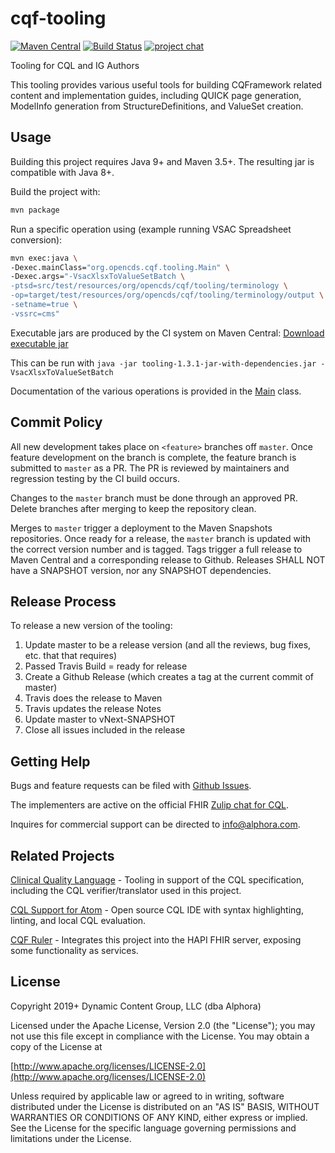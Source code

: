 # cqf-tooling

[![Maven Central](https://maven-badges.herokuapp.com/maven-central/org.opencds.cqf/tooling/badge.svg)](https://maven-badges.herokuapp.com/maven-central/org.opencds.cqf/tooling) [![Build Status](https://www.travis-ci.com/cqframework/cqf-tooling.svg?branch=master)](https://www.travis-ci.com/cqframework/cqf-tooling) [![project chat](https://img.shields.io/badge/zulip-join_chat-brightgreen.svg)](https://chat.fhir.org/#narrow/stream/179220-cql)

Tooling for CQL and IG Authors

This tooling provides various useful tools for building CQFramework related content and implementation guides, including QUICK page generation, ModelInfo generation from StructureDefinitions, and ValueSet creation.

## Usage

Building this project requires Java 9+ and Maven 3.5+. The resulting jar is compatible with Java 8+.

Build the project with:

```bash
mvn package
```

Run a specific operation using (example running VSAC Spreadsheet conversion):

```bash
mvn exec:java \
-Dexec.mainClass="org.opencds.cqf.tooling.Main" \
-Dexec.args="-VsacXlsxToValueSetBatch \
-ptsd=src/test/resources/org/opencds/cqf/tooling/terminology \
-op=target/test/resources/org/opencds/cqf/tooling/terminology/output \
-setname=true \
-vssrc=cms"
```

Executable jars are produced by the CI system on Maven Central: [Download executable jar](https://oss.sonatype.org/service/local/artifact/maven/redirect?r=releases&g=org.opencds.cqf&a=tooling&c=jar-with-dependencies&v=LATEST)

This can be run with `java -jar tooling-1.3.1-jar-with-dependencies.jar -VsacXlsxToValueSetBatch`

Documentation of the various operations is provided in the [Main](src/main/java/org/opencds/cqf/tooling/Main.java) class.

## Commit Policy

All new development takes place on `<feature>` branches off `master`. Once feature development on the branch is complete, the feature branch is submitted to `master` as a PR. The PR is reviewed by maintainers and regression testing by the CI build occurs.

Changes to the `master` branch must be done through an approved PR. Delete branches after merging to keep the repository clean.

Merges to `master` trigger a deployment to the Maven Snapshots repositories. Once ready for a release, the `master` branch is updated with the correct version number and is tagged. Tags trigger a full release to Maven Central and a corresponding release to Github. Releases SHALL NOT have a SNAPSHOT version, nor any SNAPSHOT dependencies.

## Release Process

To release a new version of the tooling:
1. Update master to be a release version (and all the reviews, bug fixes, etc. that that requires)
2. Passed Travis Build = ready for release
3. Create a Github Release (which creates a tag at the current commit of master)
4. Travis does the release to Maven
5. Travis updates the release Notes
6. Update master to vNext-SNAPSHOT
7. Close all issues included in the release

## Getting Help

Bugs and feature requests can be filed with [Github Issues](https://github.com/cqframework/cqf-tooling/issues).

The implementers are active on the official FHIR [Zulip chat for CQL](https://chat.fhir.org/#narrow/stream/179220-cql).

Inquires for commercial support can be directed to [info@alphora.com](info@alphora.com).

## Related Projects

[Clinical Quality Language](https://github.com/cqframework/clinical_quality_language) - Tooling in support of the CQL specification, including the CQL verifier/translator used in this project.

[CQL Support for Atom](https://atom.io/packages/language-cql) - Open source CQL IDE with syntax highlighting, linting, and local CQL evaluation.

[CQF Ruler](https://github.com/DBCG/cqf-ruler) - Integrates this project into the HAPI FHIR server, exposing some functionality as services.

## License

Copyright 2019+ Dynamic Content Group, LLC (dba Alphora)

Licensed under the Apache License, Version 2.0 (the "License");
you may not use this file except in compliance with the License.
You may obtain a copy of the License at

[http://www.apache.org/licenses/LICENSE-2.0](http://www.apache.org/licenses/LICENSE-2.0)

Unless required by applicable law or agreed to in writing, software
distributed under the License is distributed on an "AS IS" BASIS,
WITHOUT WARRANTIES OR CONDITIONS OF ANY KIND, either express or implied.
See the License for the specific language governing permissions and
limitations under the License.
